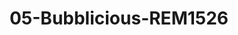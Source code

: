 ---
title: 05-Bubblicious-REM1526
image: 05-Bubblicious-REM1526.jpg
brand: rembo-styling
layout: vestito
---
